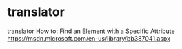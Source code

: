 # translator
translator
How to: Find an Element with a Specific Attribute
https://msdn.microsoft.com/en-us/library/bb387041.aspx